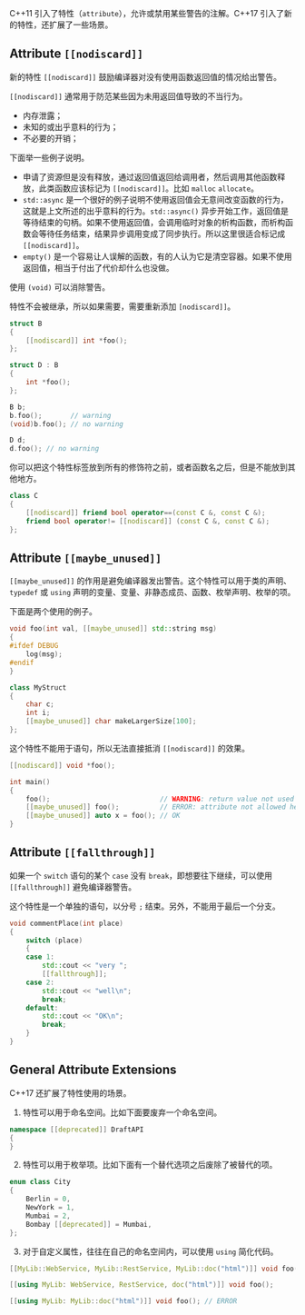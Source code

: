 C++11 引入了特性（`attribute`），允许或禁用某些警告的注解。C++17 引入了新的特性，还扩展了一些场景。

## Attribute `[[nodiscard]]`
新的特性 `[[nodiscard]]` 鼓励编译器对没有使用函数返回值的情况给出警告。

`[[nodiscard]]` 通常用于防范某些因为未用返回值导致的不当行为。

* 内存泄露；
* 未知的或出乎意料的行为；
* 不必要的开销；

下面举一些例子说明。

* 申请了资源但是没有释放，通过返回值返回给调用者，然后调用其他函数释放，此类函数应该标记为 `[[nodiscard]]`。比如 `malloc` `allocate`。
* `std::async` 是一个很好的例子说明不使用返回值会无意间改变函数的行为，这就是上文所述的出乎意料的行为。`std::async()` 异步开始工作，返回值是等待结束的句柄。如果不使用返回值，会调用临时对象的析构函数，而析构函数会等待任务结束，结果异步调用变成了同步执行。所以这里很适合标记成 `[[nodiscard]]`。
* `empty()` 是一个容易让人误解的函数，有的人认为它是清空容器。如果不使用返回值，相当于付出了代价却什么也没做。

使用 `(void)` 可以消除警告。

特性不会被继承，所以如果需要，需要重新添加 `[nodiscard]]`。
```cpp
struct B
{
    [[nodiscard]] int *foo();
};

struct D : B
{
    int *foo();
};

B b;
b.foo();       // warning
(void)b.foo(); // no warning

D d;
d.foo(); // no warning
```

你可以把这个特性标签放到所有的修饰符之前，或者函数名之后，但是不能放到其他地方。
```cpp
class C
{
    [[nodiscard]] friend bool operator==(const C &, const C &);
    friend bool operator!= [[nodiscard]] (const C &, const C &);
};
```

## Attribute `[[maybe_unused]]`
`[[maybe_unused]]` 的作用是避免编译器发出警告。这个特性可以用于类的声明、`typedef` 或 `using` 声明的变量、变量、非静态成员、函数、枚举声明、枚举的项。

下面是两个使用的例子。
```cpp
void foo(int val, [[maybe_unused]] std::string msg)
{
#ifdef DEBUG
    log(msg);
#endif
}

class MyStruct
{
    char c;
    int i;
    [[maybe_unused]] char makeLargerSize[100];
};
```
这个特性不能用于语句，所以无法直接抵消 `[[nodiscard]]` 的效果。
```cpp
[[nodiscard]] void *foo();

int main()
{
    foo();                           // WARNING: return value not used
    [[maybe_unused]] foo();          // ERROR: attribute not allowed here
    [[maybe_unused]] auto x = foo(); // OK
}
```

## Attribute `[[fallthrough]]`
如果一个 `switch` 语句的某个 `case` 没有 `break`，即想要往下继续，可以使用 `[[fallthrough]]` 避免编译器警告。

这个特性是一个单独的语句，以分号 `;` 结束。另外，不能用于最后一个分支。
```cpp
void commentPlace(int place)
{
    switch (place)
    {
    case 1:
        std::cout << "very ";
        [[fallthrough]];
    case 2:
        std::cout << "well\n";
        break;
    default:
        std::cout << "OK\n";
        break;
    }
}
```

## General Attribute Extensions
C++17 还扩展了特性使用的场景。

1. 特性可以用于命名空间。比如下面要废弃一个命名空间。
```cpp
namespace [[deprecated]] DraftAPI
{
}
```

2. 特性可以用于枚举项。比如下面有一个替代选项之后废除了被替代的项。
```cpp
enum class City
{
    Berlin = 0,
    NewYork = 1,
    Mumbai = 2,
    Bombay [[deprecated]] = Mumbai,
};
```

3. 对于自定义属性，往往在自己的命名空间内，可以使用 `using` 简化代码。
```cpp
[[MyLib::WebService, MyLib::RestService, MyLib::doc("html")]] void foo();

[[using MyLib: WebService, RestService, doc("html")]] void foo();

[[using MyLib: MyLib::doc("html")]] void foo(); // ERROR
```
